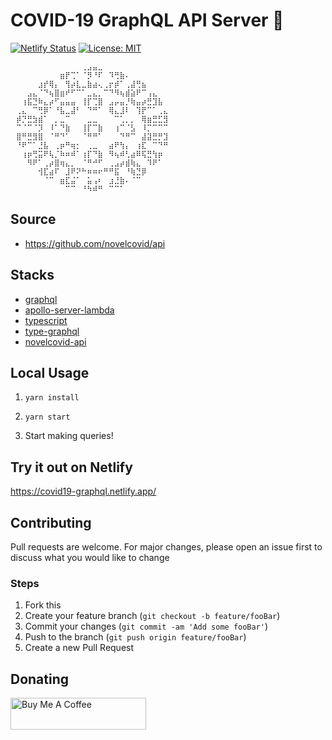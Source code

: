 # COVID-19 GraphQL API Server 🦠

[![Netlify Status](https://api.netlify.com/api/v1/badges/d9179aaa-940e-4bed-a029-a1621426c21b/deploy-status)](https://app.netlify.com/sites/covid19-graphql/deploys)
[![License: MIT](https://img.shields.io/badge/License-MIT-green.svg)](https://github.com/ngshiheng/covid19-graphql-api/blob/master/LICENSE)

```
⠀⠀⠀⠀⠀⠀⠀⠀⠀⠀⠀⠀⠀⢀⣠⣤⣀⠀⠀⠀⠀⠀⠀⠀⠀⠀⠀⠀⠀⠀
⠀⠀⠀⠀⠀⠀⠀⠀⠀⣶⡟⢉⠁⠈⡻⠘⠏⠀⠹⢛⣷⠄⠀⠀⠀⠀⠀⠀⠀⠀
⠀⠀⠀⠀⠀⣰⡞⢿⡄⠀⢻⡴⣇⣀⣷⣴⢄⢀⡖⡾⠁⢀⣼⢛⣦⠀⠀⠀⠀⠀
⠀⠀⠀⣠⣄⠈⠙⢦⣿⣶⠞⠋⠉⠁⣀⣄⡀⠉⠙⠻⢦⣾⣵⠟⠉⢠⣄⠀⠀⠀
⠀⠀⢰⣯⣙⠷⣄⡴⠋⣤⣤⣤⠀⢸⡏⢉⣿⠀⣠⡤⣤⡘⢷⣤⡴⣛⣹⣧⠀⠀
⠀⢀⣄⠀⠉⢛⡿⠁⠘⣧⣀⣼⠃⠀⠙⠛⠁⠀⢿⣄⣸⠇⠀⢹⡟⠉⠁⢀⣄⠀
⠀⡾⡙⣛⣳⣾⠁⠀⡀⣀⠉⠀⠀⠀⣀⣀⠀⠀⠀⠉⢁⡀⡀⠀⢿⣶⣛⣋⣻⠀
⠀⠉⠈⠉⠈⡹⠀⠸⠁⠙⣷⠀⠀⢸⡏⠉⣷⠀⠀⢰⠉⠈⣣⠀⠸⡉⠉⠉⠉⠀
⠀⣿⠛⣛⣻⣿⠀⠈⠛⠙⠁⠀⠀⠈⠛⠛⠁⠀⠀⠀⠙⠛⠉⠀⣼⣽⣛⡛⣹⠀
⠀⠘⠟⠉⠁⣘⣧⠀⢀⡶⠛⢶⡂⠀⢀⣀⠀⠀⣴⠟⢳⡄⠀⢰⣏⠀⠉⠙⠛⠀
⠀⠀⢰⡶⢛⣭⠟⢧⡈⠷⠶⠾⠁⢰⡏⠙⣷⠀⠻⢦⠾⢃⣴⠿⢯⣛⢳⡶⠀⠀
⠀⠀⠀⠻⠟⠁⢀⡴⣿⢶⣄⡀⠀⠈⠛⠚⠋⠀⢀⣠⡴⣾⢷⣄⠀⠹⠟⠁⠀⠀
⠀⠀⠀⠀⠀⢺⣏⣴⠏⠀⣸⠟⠝⠓⠶⠶⠖⠛⠛⣯⠀⠘⢷⣙⡿⠀⠀⠀⠀⠀
⠀⠀⠀⠀⠀⠀⠈⠉⠀⣶⣏⣬⠁⠀⣥⢠⠆⠀⣰⣘⣷⠄⠈⠉⠀⠀⠀⠀⠀⠀
⠀⠀⠀⠀⠀⠀⠀⠀⠀⠀⠉⠉⠀⠘⠳⠾⠛⠀⠉⠉⠁⠀⠀⠀⠀⠀⠀⠀⠀⠀
```

## Source

-   https://github.com/novelcovid/api

## Stacks

-   [graphql](https://graphql.org/)
-   [apollo-server-lambda](https://github.com/apollographql/apollo-server/tree/master/packages/apollo-server-lambda)
-   [typescript](https://www.typescriptlang.org/)
-   [type-graphql](https://typegraphql.com/)
-   [novelcovid-api](https://github.com/novelcovid/api)

## Local Usage

1. `yarn install`

2. `yarn start`

3. Start making queries!

## Try it out on Netlify

https://covid19-graphql.netlify.app/

## Contributing

Pull requests are welcome. For major changes, please open an issue first to discuss what you would like to change

### Steps

1. Fork this
2. Create your feature branch (`git checkout -b feature/fooBar`)
3. Commit your changes (`git commit -am 'Add some fooBar'`)
4. Push to the branch (`git push origin feature/fooBar`)
5. Create a new Pull Request

## Donating

<a href="https://www.buymeacoffee.com/jerryng" target="_blank"><img src="https://cdn.buymeacoffee.com/buttons/default-black.png" alt="Buy Me A Coffee" style="height: 51px !important;width: 217px !important;" ></a>

